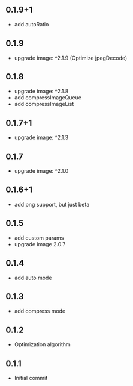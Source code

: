 ## 0.1.9+1
* add autoRatio
## 0.1.9
* upgrade image: ^2.1.9 (Optimize jpegDecode)
## 0.1.8
* upgrade image: ^2.1.8
* add compressImageQueue
* add compressImageList
## 0.1.7+1
* upgrade image: ^2.1.3
## 0.1.7
* upgrade image: ^2.1.0
## 0.1.6+1
* add png support, but just beta
## 0.1.5
* add custom params
* upgrade image 2.0.7
## 0.1.4
* add auto mode
## 0.1.3
* add compress mode
## 0.1.2
* Optimization algorithm
## 0.1.1
* Initial commit
